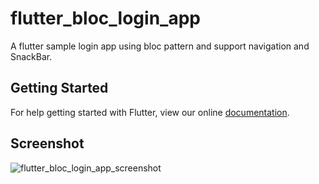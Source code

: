 # flutter_bloc_login_app

A flutter sample login app using bloc pattern and support navigation and SnackBar.

## Getting Started

For help getting started with Flutter, view our online
[documentation](https://flutter.io/).

## Screenshot 

![flutter_bloc_login_app_screenshot](screenshot/flutter_bloc_login_app.gif)
